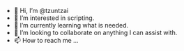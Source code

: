 - 👋 Hi, I’m @tzuntzai
- 👀 I’m interested in scripting.
- 🌱 I’m currently learning what is needed.
- 💞️ I’m looking to collaborate on anything I can assist with.
- 📫 How to reach me ... 

<!---
tzuntzai/tzuntzai is a ✨ special ✨ repository because its `README.md` (this file) appears on your GitHub profile.
You can click the Preview link to take a look at your changes.
--->
